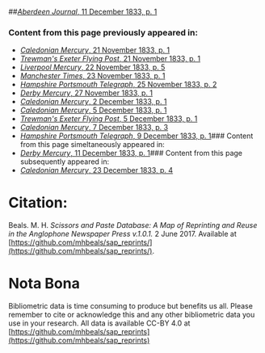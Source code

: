 ##[*Aberdeen Journal*, 11 December 1833, p. 1](https://mhbeals.github.io/sap_html/Aberdeen-Journal/Aberdeen-Journal-11-December-1833-p-1)

### Content from this page previously appeared in:
+ [*Caledonian Mercury*, 21 November 1833, p. 1](https://mhbeals.github.io/sap_html/Caledonian-Mercury/Caledonian-Mercury-21-November-1833-p-1)
+ [*Trewman's Exeter Flying Post*, 21 November 1833, p. 1](https://mhbeals.github.io/sap_html/Trewman's-Exeter-Flying-Post/Trewman's-Exeter-Flying-Post-21-November-1833-p-1)
+ [*Liverpool Mercury*, 22 November 1833, p. 5](https://mhbeals.github.io/sap_html/Liverpool-Mercury/Liverpool-Mercury-22-November-1833-p-5)
+ [*Manchester Times*, 23 November 1833, p. 1](https://mhbeals.github.io/sap_html/Manchester-Times/Manchester-Times-23-November-1833-p-1)
+ [*Hampshire Portsmouth Telegraph*, 25 November 1833, p. 2](https://mhbeals.github.io/sap_html/Hampshire-Portsmouth-Telegraph/Hampshire-Portsmouth-Telegraph-25-November-1833-p-2)
+ [*Derby Mercury*, 27 November 1833, p. 1](https://mhbeals.github.io/sap_html/Derby-Mercury/Derby-Mercury-27-November-1833-p-1)
+ [*Caledonian Mercury*, 2 December 1833, p. 1](https://mhbeals.github.io/sap_html/Caledonian-Mercury/Caledonian-Mercury-2-December-1833-p-1)
+ [*Caledonian Mercury*, 5 December 1833, p. 1](https://mhbeals.github.io/sap_html/Caledonian-Mercury/Caledonian-Mercury-5-December-1833-p-1)
+ [*Trewman's Exeter Flying Post*, 5 December 1833, p. 1](https://mhbeals.github.io/sap_html/Trewman's-Exeter-Flying-Post/Trewman's-Exeter-Flying-Post-5-December-1833-p-1)
+ [*Caledonian Mercury*, 7 December 1833, p. 3](https://mhbeals.github.io/sap_html/Caledonian-Mercury/Caledonian-Mercury-7-December-1833-p-3)
+ [*Hampshire Portsmouth Telegraph*, 9 December 1833, p. 1](https://mhbeals.github.io/sap_html/Hampshire-Portsmouth-Telegraph/Hampshire-Portsmouth-Telegraph-9-December-1833-p-1)### Content from this page simeltaneously appeared in:
+ [*Derby Mercury*, 11 December 1833, p. 1](https://mhbeals.github.io/sap_html/Derby-Mercury/Derby-Mercury-11-December-1833-p-1)### Content from this page subsequently appeared in:
+ [*Caledonian Mercury*, 23 December 1833, p. 4](https://mhbeals.github.io/sap_html/Caledonian-Mercury/Caledonian-Mercury-23-December-1833-p-4)
                    
# Citation: 

Beals. M. H. *Scissors and Paste Database: A Map of Reprinting and Reuse in the Anglophone Newspaper Press v.1.0.1.* 2 June 2017. Available at [https://github.com/mhbeals/sap_reprints/](https://github.com/mhbeals/sap_reprints/). 
                    
# Nota Bona

Bibliometric data is time consuming to produce but benefits us all. Please remember to cite or acknowledge this and any other bibliometric data you use in your research. All data is available CC-BY 4.0 at [https://github.com/mhbeals/sap_reprints](https://github.com/mhbeals/sap_reprints)